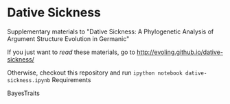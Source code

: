 # Dative Sickness

Supplementary materials to "Dative Sickness: A Phylogenetic Analysis of Argument Structure Evolution in Germanic"

If you just want to *read* these materials, go to http://evoling.github.io/dative-sickness/

Otherwise, checkout this repository and run `ipython notebook dative-sickness.ipynb`
Requirements

BayesTraits
